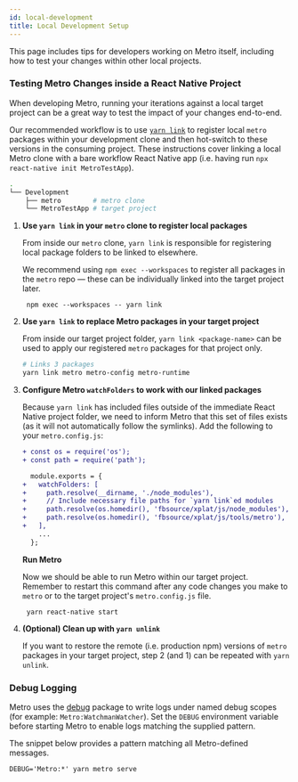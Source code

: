 ```yaml
---
id: local-development
title: Local Development Setup
---
```


This page includes tips for developers working on Metro itself, including how to test your changes within other local projects.

### Testing Metro Changes inside a React Native Project

When developing Metro, running your iterations against a local target project can be a great way to test the impact of your changes end-to-end.

Our recommended workflow is to use [`yarn link`][1] to register local `metro` packages within your development clone and then hot-switch to these versions in the consuming project. These instructions cover linking a local Metro clone with a bare workflow React Native app (i.e. having run `npx react-native init MetroTestApp`).

```sh
.
└── Development
    ├── metro        # metro clone
    └── MetroTestApp # target project
 ```

1. **Use `yarn link` in your `metro` clone to register local packages**

    From inside our `metro` clone, `yarn link` is responsible for registering local package folders to be linked to elsewhere.

    We recommend using `npm exec --workspaces` to register all packages in the `metro` repo — these can be individually linked into the target project later.

        npm exec --workspaces -- yarn link

2. **Use `yarn link` to replace Metro packages in your target project**

    From inside our target project folder, `yarn link <package-name>` can be used to apply our registered `metro` packages for that project only.

    ```sh
    # Links 3 packages
    yarn link metro metro-config metro-runtime
    ```

3. **Configure Metro `watchFolders` to work with our linked packages**

    Because `yarn link` has included files outside of the immediate React Native project folder, we need to inform Metro that this set of files exists (as it will not automatically follow the symlinks). Add the following to your `metro.config.js`:

    ```diff
    + const os = require('os');
    + const path = require('path');

      module.exports = {
    +   watchFolders: [
    +     path.resolve(__dirname, './node_modules'),
    +     // Include necessary file paths for `yarn link`ed modules
    +     path.resolve(os.homedir(), 'fbsource/xplat/js/node_modules'),
    +     path.resolve(os.homedir(), 'fbsource/xplat/js/tools/metro'),
    +   ],
        ...
      };
    ```

    **Run Metro**

    Now we should be able to run Metro within our target project. Remember to restart this command after any code changes you make to `metro` or to the target project's `metro.config.js` file.

        yarn react-native start

4. **(Optional) Clean up with `yarn unlink`**

    If you want to restore the remote (i.e. production npm) versions of `metro` packages in your target project, step 2 (and 1) can be repeated with `yarn unlink`.

### Debug Logging

Metro uses the [debug](https://www.npmjs.com/package/debug) package to write logs under named debug scopes (for example: `Metro:WatchmanWatcher`). Set the `DEBUG` environment variable before starting Metro to enable logs matching the supplied pattern.

The snippet below provides a pattern matching all Metro-defined messages.

    DEBUG='Metro:*' yarn metro serve

[1]: https://classic.yarnpkg.com/en/docs/cli/link
